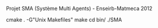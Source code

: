 Projet SMA (Système Multi Agents) - Enseirb-Matmeca 2012

cmake . -G"Unix Makefiles"
make
cd bin/
./SMA

